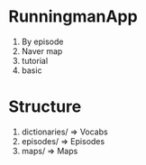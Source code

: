 # RunningmanApp
1. By episode
2. Naver map 
3. tutorial
4. basic

# Structure
1. dictionaries/ => Vocabs
2. episodes/ => Episodes
3. maps/ => Maps